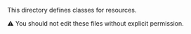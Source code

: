 This directory defines classes for resources.

⚠️ You should not edit these files without explicit permission.
